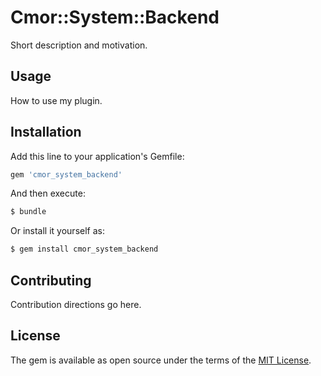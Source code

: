 # Cmor::System::Backend
Short description and motivation.

## Usage
How to use my plugin.

## Installation
Add this line to your application's Gemfile:

```ruby
gem 'cmor_system_backend'
```

And then execute:
```bash
$ bundle
```

Or install it yourself as:
```bash
$ gem install cmor_system_backend
```

## Contributing
Contribution directions go here.

## License
The gem is available as open source under the terms of the [MIT License](http://opensource.org/licenses/MIT).
